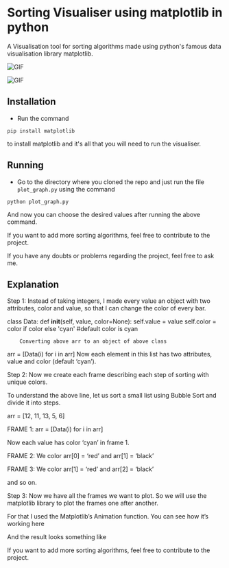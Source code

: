 # Sorting Visualiser using matplotlib in python

A Visualisation tool for sorting algorithms made using python's famous data visualisation library matplotlib.

![GIF](https://github.com/sharma-kunal/Sorting-Visualiser/blob/master/media/video_1.gif)

![GIF](https://github.com/sharma-kunal/Sorting-Visualiser/blob/master/media/video_2.gif)

## Installation

* Run the command

```
pip install matplotlib
```

to install matplotlib and it's all that you will need to run the visualiser.

## Running

* Go to the directory where you cloned the repo and just run the file `plot_graph.py` using the command

```
python plot_graph.py
```

And now you can choose the desired values after running the above command.

If you want to add more sorting algorithms, feel free to contribute to the project.

If you have any doubts or problems regarding the project, feel free to ask me.

## Explanation

Step 1: Instead of taking integers, I made every value an object with two attributes, color and value, so that I can change the color of every bar.

class Data:
	def __init__(self, value, color=None):
		self.value = value
		self.color = color if color else 'cyan' #default color is cyan

		Converting above arr to an object of above class

arr = [Data(i) for i in arr]
Now each element in this list has two attributes, value and color (default ‘cyan’).

Step 2: Now we create each frame describing each step of sorting with unique colors.

To understand the above line, let us sort a small list using Bubble Sort and divide it into steps.

arr = [12, 11, 13, 5, 6]

FRAME 1: arr = [Data(i) for i in arr]

Now each value has color ‘cyan’ in frame 1.


FRAME 2: We color arr[0] = ‘red’ and arr[1] = ‘black’


FRAME 3: We color arr[1] = ‘red’ and arr[2] = ‘black’


and so on.

Step 3: Now we have all the frames we want to plot. So we will use the matplotlib library to plot the frames one after another.

For that I used the Matplotlib’s Animation function. You can see how it’s working here

And the result looks something like


If you want to add more sorting algorithms, feel free to contribute to the project.